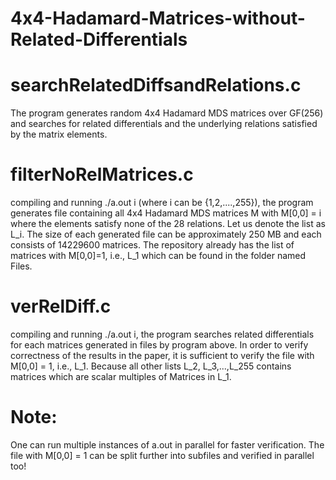 # 4x4-Hadamard-Matrices-without-Related-Differentials

searchRelatedDiffsandRelations.c
================================
The program generates random 4x4 Hadamard MDS matrices over GF(256) and searches for related differentials and the underlying relations satisfied by the matrix elements.

filterNoRelMatrices.c
=====================
compiling and running ./a.out i (where i can be {1,2,....,255}), the program generates file containing all 4x4 Hadamard MDS matrices M with M[0,0] = i where the elements satisfy none of the 28 relations. Let us denote the list as L_i. The size of each generated file can be approximately 250 MB and each consists of 14229600 matrices. The repository already has the list of matrices with M[0,0]=1, i.e., L_1 which can be found in the folder named Files.

verRelDiff.c
============
compiling and running ./a.out i, the program searches related differentials for each matrices generated in files by program above. In order to verify correctness of the results in the paper, it is sufficient to verify the file with M[0,0] = 1, i.e., L_1. Because all other lists L_2, L_3,...,L_255 contains matrices which are scalar multiples of Matrices in L_1.

Note:
====
One can run multiple instances of a.out in parallel for faster verification. The file with M[0,0] = 1 can be split further into subfiles and verified in parallel too!
